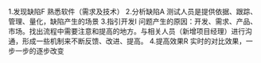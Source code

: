 1.发现缺陷F
    熟悉软件（需求及技术）
2.分析缺陷A
    测试人员是提供依据、跟踪、管理、量化，缺陷产生的场景
3.指引开发I
    问题产生的原因：开发、需求、产品、市场。找出流程中需要注意和提高的地方。与相关人员（新增项目经理）进行沟通，形成一些机制来不断反馈、改进、提高。
4.提高效果R
    实时的对比效果，一步一步的逐步改变
